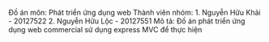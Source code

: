 Đồ án môn: Phát triển ứng dụng web
Thành viên nhóm: 
    1. Nguyễn Hữu Khải - 20127522
    2. Nguyễn Hữu Lộc - 20127551
Mô tả:
    Đồ án phát triển ứng dụng web commercial sử dụng express MVC để thực hiện